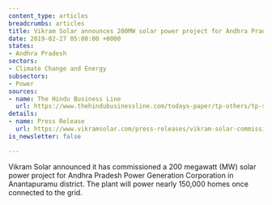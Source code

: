 ```yaml
---
content_type: articles
breadcrumbs: articles
title: Vikram Solar announces 200MW solar power project for Andhra Pradesh
date: 2019-02-27 05:00:00 +0000
states:
- Andhra Pradesh
sectors:
- Climate Change and Energy
subsectors:
- Power
sources:
- name: The Hindu Business Line
  url: https://www.thehindubusinessline.com/todays-paper/tp-others/tp-states/article26316885.ece
details:
- name: Press Release
  url: https://www.vikramsolar.com/press-releases/vikram-solar-commissions-200-mw-solar-project-for-apgenco/
is_newsletter: false

---
```

Vikram Solar announced it has commissioned a 200 megawatt (MW) solar power project for Andhra Pradesh Power Generation Corporation in Anantapuramu district. The plant will power nearly 150,000 homes once connected to the grid.
